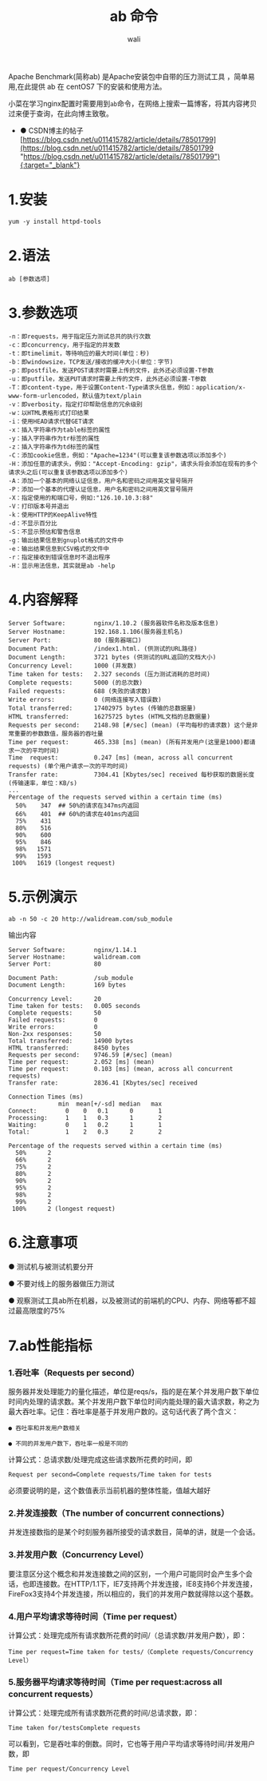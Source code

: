 ﻿---
layout: post
title: ab 命令  #标题
tagline: 压力测试工具
category: linux      #分类
author: wali    #作者
tag: linux     #标签
ghurl:        #github url
ghurl_zip:    #github zip下载
comments: true

post_nav: ["1.安装","2.语法","3.参数选项","4.内容解释","5.示例演示","6.注意事项","7.ab性能指标"]
---

Apache Benchmark(简称ab) 是Apache安装包中自带的压力测试工具 ，简单易用,在此提供 ab 在 centOS7 下的安装和使用方法。

小菜在学习nginx配置时需要用到`ab`命令，在网络上搜索一篇博客，将其内容拷贝过来便于查询，在此向博主致敬。

* ● CSDN博主的帖子 [https://blog.csdn.net/u011415782/article/details/78501799](https://blog.csdn.net/u011415782/article/details/78501799 "https://blog.csdn.net/u011415782/article/details/78501799"){:target="_blank"}


# 1.安装

	yum -y install httpd-tools
	
# 2.语法

	ab [参数选项]

# 3.参数选项

```linux
-n：即requests，用于指定压力测试总共的执行次数
-c：即concurrency，用于指定的并发数
-t：即timelimit，等待响应的最大时间(单位：秒)
-b：即windowsize，TCP发送/接收的缓冲大小(单位：字节)
-p：即postfile，发送POST请求时需要上传的文件，此外还必须设置-T参数
-u：即putfile，发送PUT请求时需要上传的文件，此外还必须设置-T参数
-T：即content-type，用于设置Content-Type请求头信息，例如：application/x-www-form-urlencoded，默认值为text/plain
-v：即verbosity，指定打印帮助信息的冗余级别
-w：以HTML表格形式打印结果
-i：使用HEAD请求代替GET请求
-x：插入字符串作为table标签的属性
-y：插入字符串作为tr标签的属性
-z：插入字符串作为td标签的属性
-C：添加cookie信息，例如："Apache=1234"(可以重复该参数选项以添加多个)
-H：添加任意的请求头，例如："Accept-Encoding: gzip"，请求头将会添加在现有的多个请求头之后(可以重复该参数选项以添加多个)
-A：添加一个基本的网络认证信息，用户名和密码之间用英文冒号隔开
-P：添加一个基本的代理认证信息，用户名和密码之间用英文冒号隔开
-X：指定使用的和端口号，例如:"126.10.10.3:88"
-V：打印版本号并退出
-k：使用HTTP的KeepAlive特性
-d：不显示百分比
-S：不显示预估和警告信息
-g：输出结果信息到gnuplot格式的文件中
-e：输出结果信息到CSV格式的文件中
-r：指定接收到错误信息时不退出程序
-H：显示用法信息，其实就是ab -help
```

# 4.内容解释

```linux
Server Software:        nginx/1.10.2 (服务器软件名称及版本信息)
Server Hostname:        192.168.1.106(服务器主机名)
Server Port:            80 (服务器端口)
Document Path:          /index1.html. (供测试的URL路径)
Document Length:        3721 bytes (供测试的URL返回的文档大小)
Concurrency Level:      1000 (并发数)
Time taken for tests:   2.327 seconds (压力测试消耗的总时间)
Complete requests:      5000 (的总次数)
Failed requests:        688 (失败的请求数)
Write errors:           0 (网络连接写入错误数)
Total transferred:      17402975 bytes (传输的总数据量)
HTML transferred:       16275725 bytes (HTML文档的总数据量)
Requests per second:    2148.98 [#/sec] (mean) (平均每秒的请求数) 这个是非常重要的参数数值，服务器的吞吐量 
Time per request:       465.338 [ms] (mean) (所有并发用户(这里是1000)都请求一次的平均时间)
Time  request:       	0.247 [ms] (mean, across all concurrent requests) (单个用户请求一次的平均时间)
Transfer rate:          7304.41 [Kbytes/sec] received 每秒获取的数据长度 (传输速率，单位：KB/s)
...
Percentage of the requests served within a certain time (ms)
  50%    347  ## 50%的请求在347ms内返回 
  66%    401  ## 60%的请求在401ms内返回 
  75%    431
  80%    516
  90%    600
  95%    846
  98%   1571
  99%   1593
 100%   1619 (longest request)
```

# 5.示例演示

	ab -n 50 -c 20 http://walidream.com/sub_module

输出内容

```linux
Server Software:        nginx/1.14.1
Server Hostname:        walidream.com
Server Port:            80

Document Path:          /sub_module
Document Length:        169 bytes

Concurrency Level:      20
Time taken for tests:   0.005 seconds
Complete requests:      50
Failed requests:        0
Write errors:           0
Non-2xx responses:      50
Total transferred:      14900 bytes
HTML transferred:       8450 bytes
Requests per second:    9746.59 [#/sec] (mean)
Time per request:       2.052 [ms] (mean)
Time per request:       0.103 [ms] (mean, across all concurrent requests)
Transfer rate:          2836.41 [Kbytes/sec] received

Connection Times (ms)
              min  mean[+/-sd] median   max
Connect:        0    0   0.1      0       1
Processing:     1    1   0.3      1       2
Waiting:        0    1   0.2      1       1
Total:          1    2   0.3      2       2

Percentage of the requests served within a certain time (ms)
  50%      2
  66%      2
  75%      2
  80%      2
  90%      2
  95%      2
  98%      2
  99%      2
 100%      2 (longest request)

```

# 6.注意事项

● 测试机与被测试机要分开

● 不要对线上的服务器做压力测试

● 观察测试工具ab所在机器，以及被测试的前端机的CPU、内存、网络等都不超过最高限度的75%


# 7.ab性能指标

### 1.吞吐率（Requests per second）

服务器并发处理能力的量化描述，单位是reqs/s，指的是在某个并发用户数下单位时间内处理的请求数。某个并发用户数下单位时间内能处理的最大请求数，称之为最大吞吐率。记住：吞吐率是基于并发用户数的。这句话代表了两个含义：

	● 吞吐率和并发用户数相关

	● 不同的并发用户数下，吞吐率一般是不同的

计算公式：总请求数/处理完成这些请求数所花费的时间，即

	Request per second=Complete requests/Time taken for tests

必须要说明的是，这个数值表示当前机器的整体性能，值越大越好

### 2.并发连接数（The number of concurrent connections）

并发连接数指的是某个时刻服务器所接受的请求数目，简单的讲，就是一个会话。

### 3.并发用户数（Concurrency Level）

要注意区分这个概念和并发连接数之间的区别，一个用户可能同时会产生多个会话，也即连接数。在HTTP/1.1下，IE7支持两个并发连接，IE8支持6个并发连接，FireFox3支持4个并发连接，所以相应的，我们的并发用户数就得除以这个基数。

### 4.用户平均请求等待时间（Time per request）

计算公式：处理完成所有请求数所花费的时间/（总请求数/并发用户数），即：

	Time per request=Time taken for tests/（Complete requests/Concurrency Level）


### 5.服务器平均请求等待时间（Time per request:across all concurrent requests）

计算公式：处理完成所有请求数所花费的时间/总请求数，即：

	Time taken for/testsComplete requests

可以看到，它是吞吐率的倒数。同时，它也等于用户平均请求等待时间/并发用户数，即

	Time per request/Concurrency Level













	
